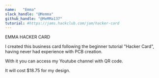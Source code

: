 ```yaml
---
name:	"Emma"
slack_handle: "@Memma"
github_handle: "@MeMMa137"
tutorial: #https://jams.hackclub.com/jam/hacker-card
---
```


EMMA HACKER CARD

I created this business card following the beginner tutorial "Hacker Card", having never had experience with PCB creation.

With it you can access my Youtube channel with QR code.

It will cost $18.75 for my design.
